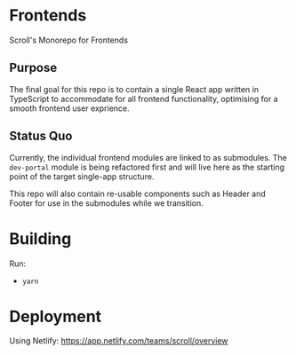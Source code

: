 # Frontends

Scroll's Monorepo for Frontends


## Purpose

The final goal for this repo is to contain a single React app written in TypeScript to accommodate for all frontend functionality, optimising for a smooth frontend user exprience.


## Status Quo

Currently, the individual frontend modules are linked to as submodules. The `dev-portal` module is being refactored first and will live here as the starting point of the target single-app structure.

This repo will also contain re-usable components such as Header and Footer for use in the submodules while we transition.


# Building

Run:

- `yarn`


# Deployment

Using Netlify: https://app.netlify.com/teams/scroll/overview
